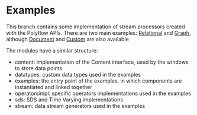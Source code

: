 # Examples

This branch contains some implementation of stream processors created with the Polyflow APIs.
There are two main examples: [Relational](src/main/java/relational) and [Graph](src/main/java/org/streamreasoning/sld/processing), although [Document](src/main/java/document) and
[Custom](src/main/java/custom) are also available

The modules have a similar structure:

- content: implementation of the Content interface, used by the windows to store data points
- datatypes: custom data types used in the examples
- examples: the entry point of the examples, in which components are instantiated and linked together
- operatorsimpl: specific operators implementations used in the examples
- sds: SDS and Time Varying implementations
- stream: data stream generators used in the examples
